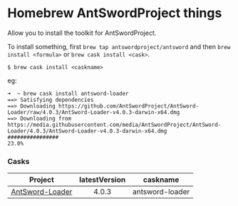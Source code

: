 Homebrew AntSwordProject things
==========================

Allow you to install the toolkit for AntSwordProject.

To install something, first `brew tap antswordproject/antsword` and then `brew install <formula>` or `brew cask install <cask>`.


```
$ brew cask install <caskname>
```

eg:

```
➜  ~ brew cask install antsword-loader
==> Satisfying dependencies
==> Downloading https://github.com/AntSwordProject/AntSword-Loader/raw/4.0.3/AntSword-Loader-v4.0.3-darwin-x64.dmg
==> Downloading from https://media.githubusercontent.com/media/AntSwordProject/AntSword-Loader/4.0.3/AntSword-Loader-v4.0.3-darwin-x64.dmg
################                                                          23.0%
```

### Casks

Project | latestVersion | caskname
:-:|:-:|:-:
[AntSword-Loader](https://github.com/AntSwordProject/AntSword-Loader) | 4.0.3 | antsword-loader

